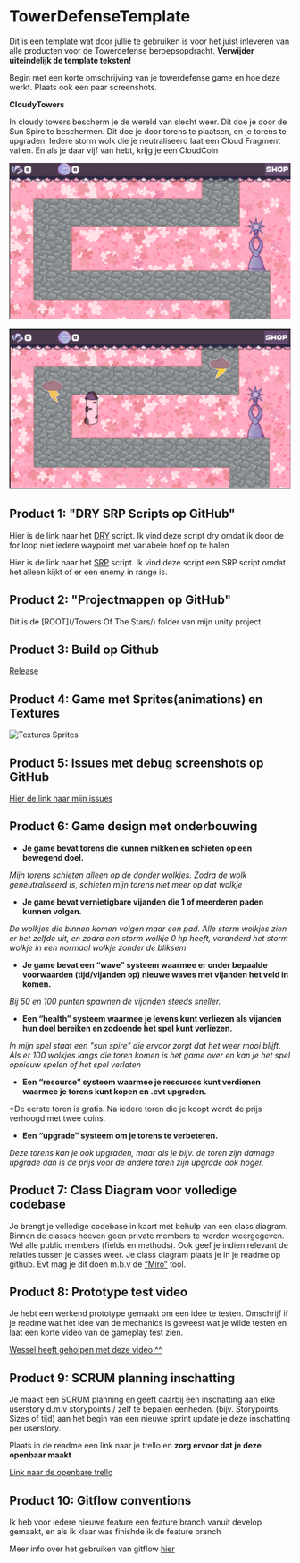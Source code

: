 # TowerDefenseTemplate
Dit is een template wat door jullie te gebruiken is voor het juist inleveren van alle producten voor de Towerdefense beroepsopdracht. **Verwijder uiteindelijk de template teksten!**

Begin met een korte omschrijving van je towerdefense game en hoe deze werkt. Plaats ook een paar screenshots.


**CloudyTowers**

In cloudy towers bescherm je de wereld van slecht weer. Dit doe je door de Sun Spire te beschermen. Dit doe je door torens te plaatsen, en je torens te upgraden. Iedere storm wolk die je neutraliseerd laat een Cloud Fragment vallen. En als je daar vijf van hebt, krijg je een CloudCoin

<img width="794" alt="image" src="https://github.com/ElizaVoets/TowerDefenseTemplate/blob/Release/readmeVisuals/GameScreenshot1.png"><br>


<img width="794" alt="image" src="https://github.com/ElizaVoets/TowerDefenseTemplate/blob/Release/readmeVisuals/GameScreenshot2.png">

## Product 1: "DRY SRP Scripts op GitHub"

Hier is de link naar het [DRY](/Towers%20Of%20The%20Stars/Assets/Scripts/GameScripts/WaypointScript.cs) script. Ik vind deze script dry omdat ik door de for loop niet iedere waypoint met variabele hoef op te halen


Hier is de link naar het [SRP](/Towers%20Of%20The%20Stars/Assets/Scripts/GameScripts/Tower%20scripts/RangeScript.cs) script. Ik vind deze script een SRP script omdat het alleen kijkt of er een enemy in range is.

## Product 2: "Projectmappen op GitHub"

Dit is de [ROOT](/Towers Of The Stars/) folder van mijn unity project.

## Product 3: Build op Github

[Release](https://github.com/ElizaVoets/TowerDefenseTemplate/releases/tag/Release)

## Product 4: Game met Sprites(animations) en Textures 

![Textures Sprites](readmeVisuals/SpriteShowcase.gif)

## Product 5: Issues met debug screenshots op GitHub 

[Hier de link naar mijn issues](https://github.com/ElizaVoets/TowerDefenseTemplate/issues/1)

## Product 6: Game design met onderbouwing 


*  **Je game bevat torens die kunnen mikken en schieten op een bewegend doel.** 

*Mijn torens schieten alleen op de donder wolkjes. Zodra de wolk geneutraliseerd is, schieten mijn torens niet meer op dat wolkje*

*  **Je game bevat vernietigbare vijanden die 1 of meerderen paden kunnen volgen.**  

*De wolkjes die binnen komen volgen maar een pad. Alle storm wolkjes zien er het zelfde uit, en zodra een storm wolkje 0 hp heeft, veranderd het storm wolkje in een normaal wolkje zonder de bliksem*

*  **Je game bevat een “wave” systeem waarmee er onder bepaalde voorwaarden (tijd/vijanden op) nieuwe waves met vijanden het veld in komen.**

*Bij 50 en 100 punten spawnen de vijanden steeds sneller.*

*  **Een “health” systeem waarmee je levens kunt verliezen als vijanden hun doel bereiken en zodoende het spel kunt verliezen.** 

*In mijn spel staat een "sun spire" die ervoor zorgt dat het weer mooi blijft. Als er 100 wolkjes langs die toren komen is het game over en kan je het spel opnieuw spelen of het spel verlaten*

*  **Een “resource” systeem waarmee je resources kunt verdienen waarmee je torens kunt kopen en .evt upgraden.**

*De eerste toren is gratis. Na iedere toren die je koopt wordt de prijs verhoogd met twee coins. 

*  **Een “upgrade” systeem om je torens te verbeteren.**

*Deze torens kan je ook upgraden, maar als je bijv. de toren zijn damage upgrade dan is de prijs voor de andere toren zijn upgrade ook hoger.*


## Product 7: Class Diagram voor volledige codebase 

Je brengt je volledige codebase in kaart met behulp van een class diagram. Binnen de classes hoeven geen private members te worden weergegeven. Wel alle public members (fields en methods). Ook geef je indien relevant de relaties tussen je classes weer. Je class diagram plaats je in je readme op github. Evt mag je dit doen m.b.v de [“Miro”](https://miro.com/app/board/uXjVNTaKYY8=/?share_link_id=24893157831) tool.


## Product 8: Prototype test video
Je hebt een werkend prototype gemaakt om een idee te testen. Omschrijf if je readme wat het idee van de mechanics is geweest wat je wilde testen en laat een korte video van de gameplay test zien. 


[Wessel heeft geholpen met deze video ^^](https://www.youtube.com/watch?v=WsbshhkOBFs)

## Product 9: SCRUM planning inschatting 

Je maakt een SCRUM planning en geeft daarbij een inschatting aan elke userstory d.m.v storypoints / zelf te bepalen eenheden. (bijv. Storypoints, Sizes of tijd) aan het begin van een nieuwe sprint update je deze inschatting per userstory. 

Plaats in de readme een link naar je trello en **zorg ervoor dat je deze openbaar maakt**

[Link naar de openbare trello](https://trello.com/b/dcyGZ58d/m5bo-planning)

## Product 10: Gitflow conventions

Ik heb voor iedere nieuwe feature een feature branch vanuit develop gemaakt, en als ik klaar was finishde ik de feature branch

Meer info over het gebruiken van gitflow [hier](https://github.com/ElizaVoets/TowerDefenseTemplate/network)

